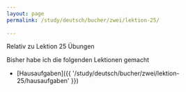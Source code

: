 ```yaml
---
layout: page
permalink: /study/deutsch/bucher/zwei/lektion-25/
           
---
```


Relativ zu Lektion 25 Übungen

Bisher habe ich die folgenden Lektionen gemacht

* [Hausaufgaben]({{ '/study/deutsch/bucher/zwei/lektion-25/hausaufgaben' }})
